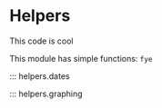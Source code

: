 # Helpers
This code is cool

This module has simple functions:
`fye`

::: helpers.dates

::: helpers.graphing

